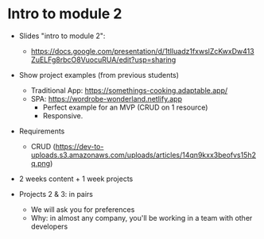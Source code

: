 
# Intro to module 2


- Slides "intro to module 2": 
  - https://docs.google.com/presentation/d/1tlIuadz1fxwslZcKwxDw413ZuELFg8rbcO8VuocuRUA/edit?usp=sharing


- Show project examples (from previous students)
  - Traditional App: https://somethings-cooking.adaptable.app/
  - SPA: https://wordrobe-wonderland.netlify.app
    - Perfect example for an MVP (CRUD on 1 resource)
    - Responsive.


- Requirements
  - CRUD (https://dev-to-uploads.s3.amazonaws.com/uploads/articles/14qn9kxx3beofvs15h2q.png)


- 2 weeks content + 1 week projects


- Projects 2 & 3: in pairs
  - We will ask you for preferences
  - Why: in almost any company, you'll be working in a team with other developers


<!-- @todo: include the notes above in the slides (labs, project etc) -->


<!-- Adaptable: ask all students to create an account + verify all accounts -->


